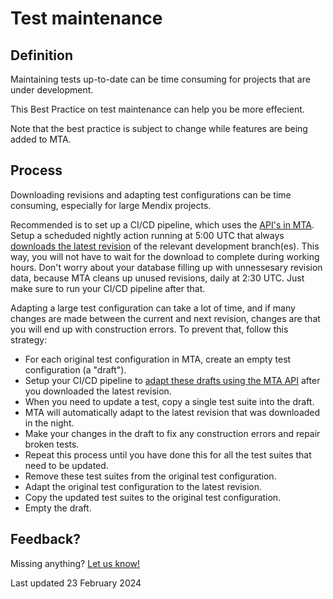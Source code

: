 # Test maintenance

## Definition

Maintaining tests up-to-date can be time consuming for projects that are under development. 

This Best Practice on test maintenance can help you be more effecient.

Note that the best practice is subject to change while features are being added to MTA.

## Process

Downloading revisions and adapting test configurations can be time consuming, especially for large Mendix projects.

Recommended is to set up a CI/CD pipeline, which uses the [API's in MTA](../../api). 
Setup a scheduded nightly action running at 5:00 UTC that always [downloads the latest revision](../../api#post-download-revision) of the relevant development branch(es).
This way, you will not have to wait for the download to complete during working hours. 
Don't worry about your database filling up with unnessesary revision data, because MTA cleans up unused revisions, daily at 2:30 UTC. 
Just make sure to run your CI/CD pipeline after that.

Adapting a large test configuration can take a lot of time, and if many changes are made between the current and next revision, changes are that you will end up with construction errors.
To prevent that, follow this strategy:
- For each original test configuration in MTA, create an empty test configuration (a "draft"). 
- Setup your CI/CD pipeline to [adapt these drafts using the MTA API](../../api#post-adapt-testconfiguration-to-revision) after you downloaded the latest revision.
- When you need to update a test, copy a single test suite into the draft.
- MTA will automatically adapt to the latest revision that was downloaded in the night. 
- Make your changes in the draft to fix any construction errors and repair broken tests.
- Repeat this process until you have done this for all the test suites that need to be updated.
- Remove these test suites from the original test configuration.
- Adapt the original test configuration to the latest revision.
- Copy the updated test suites to the original test configuration.
- Empty the draft.



## Feedback?

Missing anything? [Let us know!](mailto:support@menditect.com)

Last updated 23 February 2024